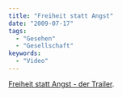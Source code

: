 ```yaml
---
title: "Freiheit statt Angst"
date: "2009-07-17"
tags:
  - "Gesehen"
  - "Gesellschaft"
keywords:
  - "Video"
---
```


[Freiheit statt Angst - der Trailer](https://www.youtube.com/watch?v=Fkf3NNIYPJo).
